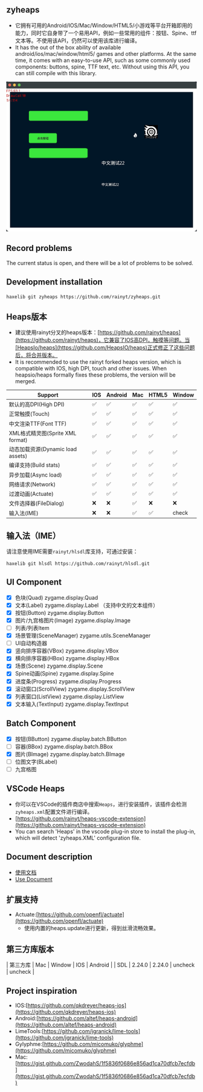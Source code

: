 ## zyheaps
- 它拥有可用的Android/IOS/Mac/Window/HTML5/小游戏等平台开箱即用的能力，同时它自身带了一个易用API，例如一些常用的组件：按钮、Spine、ttf文本等。不使用该API，仍然可以使用该库进行编译。
- It has the out of the box ability of available android/ios/mac/window/html5/ games and other platforms. At the same time, it comes with an easy-to-use API, such as some commonly used components: buttons, spine, TTF text, etc. Without using this API, you can still compile with this library.

![Example](example.png)

## Record problems
The current status is open, and there will be a lot of problems to be solved.

## Development installation
```shell
haxelib git zyheaps https://github.com/rainyt/zyheaps.git
```

## Heaps版本
- 建议使用rainyt分叉的heaps版本：[https://github.com/rainyt/heaps](https://github.com/rainyt/heaps)，它兼容了IOS高DPI，触摸等问题。当[HeapsIo/heaps](https://github.com/HeapsIO/heaps)正式修正了这些问题后，将合并版本。
- It is recommended to use the rainyt forked heaps version, which is compatible with IOS, high DPI, touch and other issues. When heapsio/heaps formally fixes these problems, the version will be merged.

|  Support   | IOS  | Android | Mac | HTML5 | Window |
|  ----  | ----  | --- | --- | --- | --- |
| 默认的高DPI(High DPI)  | ✅ | ✅ | ✅ | ✅ | ✅ |
| 正常触摸(Touch)  | ✅ | ✅ | ✅ | ✅ | ✅ |
| 中文渲染TTF(Font TTF)  | ✅ | ✅ | ✅ | ✅ | ✅ |
| XML格式精灵图(Sprite XML format)  | ✅ | ✅ | ✅ | ✅ | ✅ |
| 动态加载资源(Dynamic load assets)  | ✅ | ✅ | ✅ | ✅ | ✅ |
| 编译支持(Build stats)  | ✅ | ✅ | ✅ | ✅ | ✅ |
| 异步加载(Async load) | ✅ | ✅ | ✅ | ✅ | ✅ |
| 网络请求(Network) | ✅ | ✅ | ✅ | ✅ | ✅ |
| 过渡动画(Actuate) | ✅ | ✅ | ✅ | ✅ | ✅ |
| 文件选择器(FileDialog) | ❌ | ❌ | ✅ | ❌ | ❌ |
| 输入法(IME) | ❌ | ❌ | ✅ | ✅ | check  |

## 输入法（IME）
请注意使用IME需要`rainyt/hlsdl`库支持，可通过安装：
```shell
haxelib git hlsdl https://github.com/rainyt/hlsdl.git
```

## UI Component
- [x] 色块(Quad) zygame.display.Quad
- [x] 文本(Label) zygame.display.Label （支持中文的文本组件）
- [x] 按钮(Button) zygame.display.Button
- [x] 图片/九宫格图片(Image) zygame.display.Image
- [ ] 列表/列表Item
- [x] 场景管理(SceneManager) zygame.utils.SceneManager
- [ ] UI自动构造器
- [x] 竖向排序容器(VBox) zygame.display.VBox
- [x] 横向排序容器(HBox) zygame.display.HBox
- [x] 场景(Scene) zygame.display.Scene
- [x] Spine动画(Spine) zygame.display.Spine
- [x] 进度条(Progress) zygame.display.Progress
- [x] 滚动窗口(ScrollView) zygame.display.ScrollView
- [x] 列表窗口(ListView) zygame.display.ListView
- [x] 文本输入(TextInput) zygame.display.TextInput

## Batch Component
- [x] 按钮(BButton) zygame.display.batch.BButton
- [ ] 容器(BBox) zygame.display.batch.BBox
- [x] 图片(BImage) zygame.display.batch.BImage
- [ ] 位图文字(BLabel)
- [ ] 九宫格图

## VSCode Heaps
- 你可以在VSCode的插件商店中搜索`Heaps`，进行安装插件，该插件会检测`zyheaps.xml`配置文件进行编译。
- [https://github.com/rainyt/heaps-vscode-extension](https://github.com/rainyt/heaps-vscode-extension)
- You can search 'Heaps' in the vscode plug-in store to install the plug-in, which will detect 'zyheaps.XML' configuration file.

## Document description
- [使用文档](https://github.com/rainyt/zyheaps/wiki/%E5%9F%BA%E7%A1%80%E4%BD%BF%E7%94%A8%E6%96%87%E6%A1%A3%EF%BC%88%E4%B8%AD%E6%96%87%EF%BC%89)
- [Use Document](https://github.com/rainyt/zyheaps/wiki/Use-(EN))

## 扩展支持
- Actuate:[https://github.com/openfl/actuate](https://github.com/openfl/actuate)
    - 使用内置的heaps.update进行更新，得到丝滑流畅效果。

## 第三方库版本
| 第三方库 | Mac | Window | IOS | Android |
| SDL | 2.24.0 | 2.24.0 | uncheck | uncheck |

## Project inspiration
- IOS:[https://github.com/qkdreyer/heaps-ios](https://github.com/qkdreyer/heaps-ios)
- Android:[https://github.com/altef/heaps-android](https://github.com/altef/heaps-android)
- LimeTools:[https://github.com/jgranick/lime-tools](https://github.com/jgranick/lime-tools)
- Gylyphme:[https://github.com/micomuko/glyphme](https://github.com/micomuko/glyphme)
- Mac:[https://gist.github.com/ZwodahS/1f5836f0686e856ad1ca70dfcb7ecfdb](https://gist.github.com/ZwodahS/1f5836f0686e856ad1ca70dfcb7ecfdb)